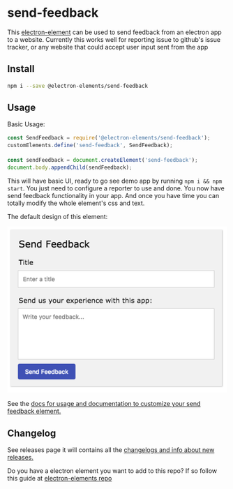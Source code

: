 # send-feedback

This [electron-element](https://github.com/electron-elements/electron-elements#electron-elements) can be used to 
send feedback from an electron app to a website. Currently this works well for reporting 
issue to github's issue tracker, or any website that could accept user input sent from the app

## Install

```bash
npm i --save @electron-elements/send-feedback
```

## Usage

Basic Usage:
```javascript
const SendFeedback = require('@electron-elements/send-feedback');
customElements.define('send-feedback', SendFeedback);

const sendFeedback = document.createElement('send-feedback');
document.body.appendChild(sendFeedback);
```

This will have basic UI, ready to go see demo app by running `npm i && npm start`. 
You just need to configure a reporter to use and done. You now have send feedback 
functionality in your app. And once you have time you can totally modify the whole element's
css and text.

The default design of this element:
<p align="center">
  <img src="send-feedback.png" alt="send feedback design" />
</p>

See the [docs for usage and documentation to customize your send feedback element.](/docs)

## Changelog

See releases page it will contains all the [changelogs and info about new releases.](https://github.com/electron-elements/send-feedback/releases) 

Do you have a electron element you want to add to this repo? 
If so follow this guide at [electron-elements repo](https://github.com/electron-elements/electron-elements/blob/master/guides/add-an-electron-element-to-org.md)

